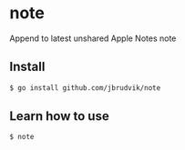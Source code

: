 # note

Append to latest unshared Apple Notes note

## Install

```sh
$ go install github.com/jbrudvik/note
```

## Learn how to use

```sh
$ note
```
